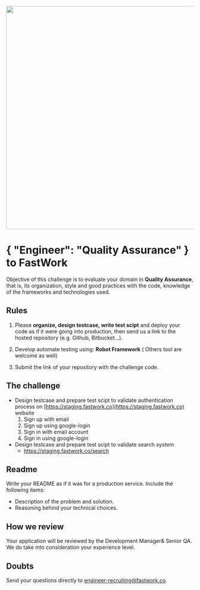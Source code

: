 <p align="center">
  <img src="https://design.fastwork.co/_nuxt/img/fw-logo-full-mono-600x100.0dfad36.png" width="600">
</p>

# { "Engineer": "Quality Assurance" } to FastWork

Objective of this challenge is to evaluate your domain in **Quality Assurance**, that is, its organization, style and good practices with the code, knowledge of the frameworks and technologies used.

## Rules

1. Please **organize, design testcase, write test scipt** and deploy your code as if it were going into production, then send us a link to the hosted repository (e.g. Github, Bitbucket...).

2. Develop automate testing using: **Robot Framework** ( Others tool are welcome as well)

3. Submit the link of your repository with the challenge code.

## The challenge

- Design testcase and prepare test scipt to validate authentication process on [https://staging.fastwork.co](https://staging.fastwork.co) website
    1. Sign up with email
    2. Sign up using google-login
    3. Sign in with email account
    4. Sign in using google-login
- Design testcase and prepare test scipt to validate search system
    - https://staging.fastwork.co/search 
## Readme

Write your README as if it was for a production service. Include the following items:

* Description of the problem and solution.
* Reasoning behind your technical choices.

## How we review

Your application will be reviewed by the Development Manager& Senior QA. We do take into consideration your experience level.

## Doubts

Send your questions directly to [engineer-recruiting@fastwork.co](mailto:engineer-recruiting@fastwork.co).

